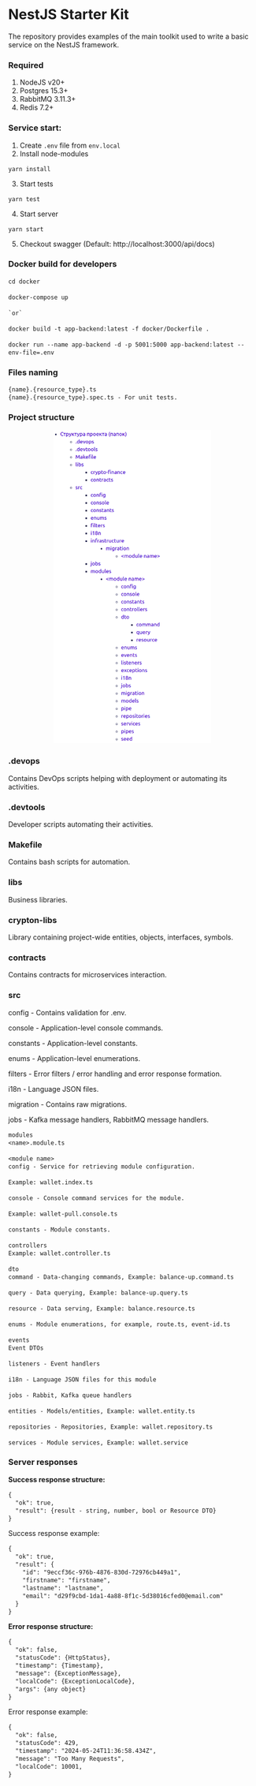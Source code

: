 # NestJS Starter Kit

The repository provides examples of the main toolkit used to write a basic service on the NestJS framework.

### Required

1. NodeJS v20+
2. Postgres 15.3+
3. RabbitMQ 3.11.3+
4. Redis 7.2+

### Service start:

1. Create `.env` file from `env.local`
2. Install node-modules
```
yarn install
```
3. Start tests
```
yarn test
```
4. Start server
```
yarn start
```

5. Checkout swagger (Default: http://localhost:3000/api/docs)

### Docker build for developers
```
cd docker

docker-compose up

`or`

docker build -t app-backend:latest -f docker/Dockerfile .

docker run --name app-backend -d -p 5001:5000 app-backend:latest --env-file=.env
```

### Files naming

```
{name}.{resource_type}.ts
{name}.{resource_type}.spec.ts - For unit tests.
```

### Project structure
<p align="center">
  <img src="https://github.com/shamil8/nest-starter-kit/blob/main/docs/project_structure.png" width="320" alt="Image Project structure" />
</p>

### .devops
Contains DevOps scripts helping with deployment or automating its activities.

### .devtools
Developer scripts automating their activities.

### Makefile
Contains bash scripts for automation.

### libs
Business libraries.

### crypton-libs
Library containing project-wide entities, objects, interfaces, symbols.

### contracts
Contains contracts for microservices interaction.

### src
config - Contains validation for .env.

console - Application-level console commands.

constants - Application-level constants.

enums - Application-level enumerations.

filters - Error filters / error handling and error response formation.

i18n - Language JSON files.

migration - Contains raw migrations.

jobs - Kafka message handlers, RabbitMQ message handlers.


```
modules
<name>.module.ts

<module name>
config - Service for retrieving module configuration.

Example: wallet.index.ts

console - Console command services for the module.

Example: wallet-pull.console.ts

constants - Module constants.

controllers
Example: wallet.controller.ts

dto
command - Data-changing commands, Example: balance-up.command.ts

query - Data querying, Example: balance-up.query.ts

resource - Data serving, Example: balance.resource.ts

enums - Module enumerations, for example, route.ts, event-id.ts

events
Event DTOs

listeners - Event handlers

i18n - Language JSON files for this module

jobs - Rabbit, Kafka queue handlers

entities - Models/entities, Example: wallet.entity.ts

repositories - Repositories, Example: wallet.repository.ts

services - Module services, Example: wallet.service
```


### Server responses

**Success response structure:**
```
{
  "ok": true,
  "result": {result - string, number, bool or Resource DTO}
}
```

Success response example:
```
{
  "ok": true,
  "result": {
    "id": "9eccf36c-976b-4876-830d-72976cb449a1",
    "firstname": "firstname",
    "lastname": "lastname",
    "email": "d29f9cbd-1da1-4a88-8f1c-5d38016cfed0@email.com"
  }
}
```

**Error response structure:**
```
{
  "ok": false,
  "statusCode": {HttpStatus},
  "timestamp": {Timestamp},
  "message": {ExceptionMessage},
  "localCode": {ExceptionLocalCode},
  "args": {any object}
}
```

Error response example:
```
{
  "ok": false,
  "statusCode": 429,
  "timestamp": "2024-05-24T11:36:58.434Z",
  "message": "Too Many Requests",
  "localCode": 10001,
}
```
